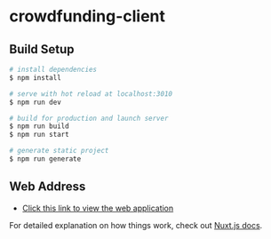 # crowdfunding-client

## Build Setup

```bash
# install dependencies
$ npm install

# serve with hot reload at localhost:3010
$ npm run dev

# build for production and launch server
$ npm run build
$ npm run start

# generate static project
$ npm run generate
```

## Web Address

- [Click this link to view the web application](https://632d9087bb117102bdbf28b8--titan-crowdfunding-app.netlify.app/)

For detailed explanation on how things work, check out [Nuxt.js docs](https://nuxtjs.org).
